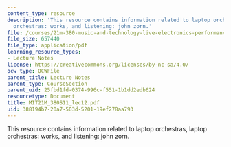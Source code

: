 ```yaml
---
content_type: resource
description: 'This resource contains information related to laptop orchestras, laptop
  orchestras: works, and listening: john zorn.'
file: /courses/21m-380-music-and-technology-live-electronics-performance-practices-spring-2011/388194b720a7503d520119ef278aa793_MIT21M_380S11_lec12.pdf
file_size: 657440
file_type: application/pdf
learning_resource_types:
- Lecture Notes
license: https://creativecommons.org/licenses/by-nc-sa/4.0/
ocw_type: OCWFile
parent_title: Lecture Notes
parent_type: CourseSection
parent_uid: 25fbd1fd-0374-996c-f551-1b1dd2edb624
resourcetype: Document
title: MIT21M_380S11_lec12.pdf
uid: 388194b7-20a7-503d-5201-19ef278aa793
---
```

This resource contains information related to laptop orchestras, laptop orchestras: works, and listening: john zorn.